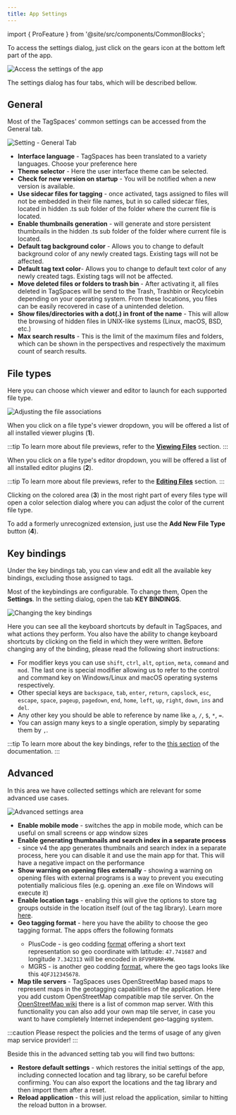 ```yaml
---
title: App Settings
---
```


import { ProFeature } from '@site/src/components/CommonBlocks';

To access the settings dialog, just click on the gears icon at the bottom left part of the app.

![Access the settings of the app](/media/open-settings.png)

The settings dialog has four tabs, which will be described bellow.

## General

Most of the TagSpaces' common settings can be accessed from the General tab.

![Setting - General Tab](/media/settings-tab-general.png)

- **Interface language** - TagSpaces has been translated to a variety languages. Choose your preference here
- **Theme selector** - Here the user interface theme can be selected.
- **Check for new version on startup** - You will be notified when a new version is available.
- **Use sidecar files for tagging** - once activated, tags assigned to files will not be embedded in their file names, but in so called sidecar files, located in hidden .ts sub folder of the folder where the current file is located.
- **Enable thumbnails generation** - will generate and store persistent thumbnails in the hidden .ts sub folder of the folder where current file is located.
- **Default tag background color** - Allows you to change to default background color of any newly created tags. Existing tags will not be affected.
- **Default tag text color**- Allows you to change to default text color of any newly created tags. Existing tags will not be affected.
- **Move deleted files or folders to trash bin** - After activating it, all files deleted in TagSpaces will be send to the Trash, Trashbin or Recylcebin depending on your operating system. From these locations, you files can be easily recovered in case of a unintended deletion.
- **Show files/directories with a dot(.) in front of the name** - This will allow the browsing of hidden files in UNIX-like systems (Linux, macOS, BSD, etc.)
- **Max search results** - This is the limit of the maximum files and folders, which can be shown in the perspectives and respectively the maximum count of search results.

<!--
* **Use default location as a startup location** - TagSpaces will not remember your last active directory, but will always launch showing the specified location instead.
* **Enable colored file type extensions** - Colour coded extension icons allow for easier navigation
* **Always show tag area on startup** - Even if you close TagSpaces with the directory browser active, io the next startup the tag library will be shown.
* **Loads location meta data** - reads meta from `tsm.json`, located in a .ts subfolder, if present
* **Restore initial settings** - Reset to defaults any time
* **Watch current directory for changes** - Will update directory data as and when files change
* **Tag delimiter** - By default, TagSpaces used a `space` to mark tag boundaries (learn more [here](tagging)).  Here you can change this to another character.
* **Prefix for the tag container** - By default, TagSpaces does not use a prefix to show that the next part of the filename contains tags (learn more [here](tagging)). here you can change that behaviour. -->

## File types

Here you can choose which viewer and editor to launch for each supported file type.

![Adjusting the file associations](/media/settings-tab-file-types.png)

When you click on a file type's viewer dropdown, you will be offered a list of all installed viewer plugins (**1**).

:::tip
To learn more about file previews, refer to the [**Viewing Files**](/viewing-files) section.
:::

When you click on a file type's editor dropdown, you will be offered a list of all installed editor plugins (**2**).

:::tip
To learn more about file previews, refer to the [**Editing Files**](/editing-files) section.
:::

Clicking on the colored area (**3**) in the most right part of every files type will open a color selection dialog where you can adjust the color of the current file type.

To add a formerly unrecognized extension, just use the **Add New File Type** button (**4**).

## Key bindings

Under the key bindings tab, you can view and edit all the available key bindings, excluding those assigned to tags.

Most of the keybindings are configurable. To change them, Open the **Settings**. In the setting dialog, open the tab **KEY BINDINGS**.

![Changing the key bindings](/media/tagspaces-settings-key-bindings.png)

Here you can see all the keyboard shortcuts by default in TagSpaces, and what actions they perform. You also have the ability to change keyboard shortcuts by clicking on the field in which they were written. Before changing any of the binding, please read the following short instructions:

- For modifier keys you can use `shift`, `ctrl`, `alt`, `option`, `meta`, `command` and `mod`. The last one is special modifier allowing us to refer to the control and command key on Windows/Linux and macOS operating systems respectively.
- Other special keys are `backspace`, `tab`, `enter`, `return`, `capslock`, `esc`, `escape`, `space`, `pageup`, `pagedown`, `end`, `home`, `left`, `up`, `right`, `down`, `ins` and `del`.
- Any other key you should be able to reference by name like `a`, `/`, `$`, `*`, `=`.
- You can assign many keys to a single operation, simply by separating them by `,`.

:::tip
To learn more about the key bindings, refer to the [this section](/ui/keybindings) of the documentation.
:::

## Advanced

In this area we have collected settings which are relevant for some advanced use cases.

![Advanced settings area](/media/tagspaces-settings-advanced.png)

- **Enable mobile mode** - switches the app in mobile mode, which can be useful on small screens or app window sizes
- **Enable generating thumbnails and search index in a separate process** - since v4 the app generates thumbnails and search index in a separate process, here you can disable it and use the main app for that. This will have a negative impact on the performance
- **Show warning on opening files externally** - showing a warning on opening files with external programs is a way to prevent you executing potentially malicious files (e.g. opening an .exe file on Windows will execute it)
- **Enable location tags** - <ProFeature /> enabling this will give the options to store tag groups outside in the location itself (out of the tag library). Learn more [here](/ui/taglibrary/#location-tags).
- **Geo tagging format** - <ProFeature /> here you have the ability to choose the geo tagging format. The apps offers the following formats
  - PlusCode - is geo codding [format](https://en.wikipedia.org/wiki/Open_Location_Code) offering a short text representation so geo coordinate with latitude: `47.741687` and longitude `7.342313` will be encoded in `8FV9P8RR+MW`.
  - MGRS - is another geo codding [format](https://en.wikipedia.org/wiki/Military_Grid_Reference_System), where the geo tags looks like this `4QFJ12345678`.
- **Map tile servers** - <ProFeature /> TagSpaces uses OpenStreetMap based maps to represent maps in the geotagging capabilities of the application. Here you add custom OpenStreetMap compatible map tile server. On the [OpenStreetMap wiki](https://wiki.openstreetmap.org/wiki/Tile_servers) there is a list of common map server. With this functionality you can also add your own map tile server, in case you want to have completely Internet independent geo-tagging system.

:::caution
Please respect the policies and the terms of usage of any given map service provider!
:::

Beside this in the advanced setting tab you will find two buttons:

- **Restore default settings** - which restores the initial settings of the app, including connected location and tag library, so be careful before confirming. You can also export the locations and the tag library and then import them after a reset.
- **Reload application** - this will just reload the application, similar to hitting the reload button in a browser.
